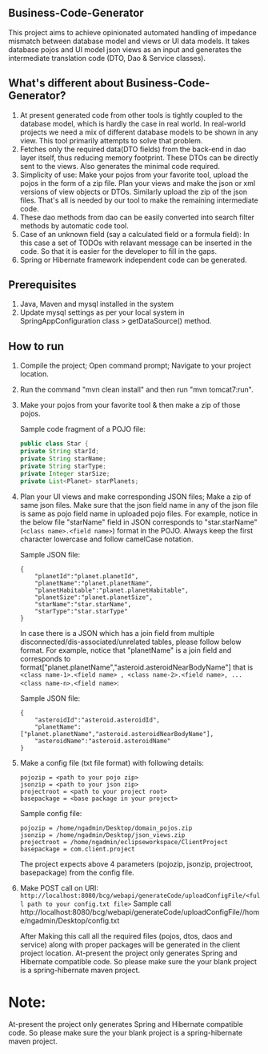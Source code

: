 ## Business-Code-Generator
This project aims to achieve opinionated automated handling of impedance mismatch between database model and views or UI data models. It takes database pojos and UI model json views as an input and generates the intermediate translation code (DTO, Dao & Service classes).

## What's different about Business-Code-Generator?
1. At present generated code from other tools is tightly coupled to the database model, which is hardly the case in real world. In real-world projects we need a mix of different database models to be shown in any view. This tool primarily attempts to solve that problem.
2. Fetches only the required data(DTO fields) from the back-end in dao layer itself, thus reducing memory footprint. These DTOs can be directly sent to the views. Also generates the minimal code required.
3. Simplicity of use: Make your pojos from your favorite tool, upload the pojos in the form of a zip file. Plan your views and make the json or xml versions of view objects or DTOs. Similarly upload the zip of the json files. That's all is needed by our tool to make the remaining intermediate code.
4. These dao methods from dao can be easily converted into search filter methods by automatic code tool.
5. Case of an unknown field (say a calculated field or a formula field): In this case a set of TODOs with relavant message can be inserted in the code. So that it is easier for the developer to fill in the gaps.
6. Spring or Hibernate framework independent code can be generated.

## Prerequisites
1. Java, Maven and mysql installed in the system
2. Update mysql settings as per your local system in SpringAppConfiguration class > getDataSource() method.

## How to run
1. Compile the project; Open command prompt; Navigate to your project location.
2. Run the command "mvn clean install" and then run "mvn tomcat7:run". 
3. Make your pojos from your favorite tool & then make a zip of those pojos.
	
	Sample code fragment of a POJO file:
	
	```java
	public class Star {
	private String starId;
	private String starName;
	private String starType;
	private Integer starSize;
	private List<Planet> starPlanets;
	```

4. Plan your UI views and make corresponding JSON files; Make a zip of same json files.
	Make sure that the json field name in any of the json file is same as pojo field name in uploaded pojo files. For example, notice in the below file "starName" field in JSON corresponds to "star.starName" (`<class name>.<field name>`) format in the POJO. Always keep the first character lowercase and follow camelCase notation.
	
	Sample JSON file:
	
	```
	{
		"planetId":"planet.planetId",
		"planetName":"planet.planetName",
		"planetHabitable":"planet.planetHabitable",
		"planetSize":"planet.planetSize",
		"starName":"star.starName",
		"starType":"star.starType"
	}
	```

	In case there is a JSON which has a join field from multiple disconnected/dis-associated/unrelated tables, please follow below format. For example, notice that "planetName" is a join field and corresponds to format["planet.planetName","asteroid.asteroidNearBodyName"] that is `<class name-1>.<field name> , <class name-2>.<field name>, ... <class name-n>.<field name>`:
	
	Sample JSON file:
	
	```
	{
		"asteroidId":"asteroid.asteroidId",
		"planetName":["planet.planetName","asteroid.asteroidNearBodyName"],
		"asteroidName":"asteroid.asteroidName"
	}
	```

5. Make a config file (txt file format) with following details:

	
	```
	pojozip = <path to your pojo zip>
	jsonzip = <path to your json zip>
	projectroot = <path to your project root>
	basepackage = <base package in your project>
	```

	Sample config file:
	
	```
	pojozip = /home/ngadmin/Desktop/domain_pojos.zip
	jsonzip = /home/ngadmin/Desktop/json_views.zip
	projectroot = /home/ngadmin/eclipseworkspace/ClientProject
	basepackage = com.client.project
	```

	The project expects above 4 parameters (pojozip, jsonzip, projectroot, basepackage) from the config file.

6. Make POST call on URI: `http://localhost:8080/bcg/webapi/generateCode/uploadConfigFile/<full path to your config.txt file>`
	Sample call
	http://localhost:8080/bcg/webapi/generateCode/uploadConfigFile//home/ngadmin/Desktop/config.txt

	After Making this call all the required files (pojos, dtos, daos and service) along with proper packages will be generated in the client project location. At-present the project only generates Spring and Hibernate compatible code. So please make sure the your blank project is a spring-hibernate maven project.

# Note: 
At-present the project only generates Spring and Hibernate compatible code. So please make sure the your blank project is a spring-hibernate maven project.
